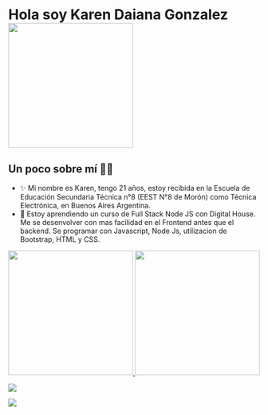 # Hola soy Karen Daiana Gonzalez <img src="https://www.gifsanimados.org/data/media/56/computadora-y-ordenador-imagen-animada-0003.gif" width="250px">

## Un poco sobre mí 👱‍♀️ 

- ✨ Mi nombre es Karen, tengo 21 años, estoy recibida en la Escuela de Educación Secundaria Técnica n°8 (EEST N°8 de Morón) como Técnica Electrónica, en Buenos Aires Argentina.
- 🌺 Estoy aprendiendo un curso de Full Stack Node JS con Digital House. Me se desenvolver con mas facilidad en el Frontend antes que el backend. Se programar con Javascript, Node Js, utilizacion de Bootstrap, HTML y CSS.  

<a href="https://https://github.com/karenGonza"><img height="250em" src="https://github-readme-stats.vercel.app/api/top-langs/?username=karenGonza&layout=compact&langs_count=7&theme=dracula"/>
<img height="250em" src="https://github-readme-stats.vercel.app/api?username=karenGonza&show_icons=true&theme=radical"/>

<div> 
   <a href="karengonza2001@gmail.com" target="_blank"><img src="https://img.shields.io/badge/Gmail-D14836?style=for-the-badge&logo=gmail&logoColor=white" target="_blank">   </a> 

  <a href="+541134161802" target="_blank"><img src="https://img.shields.io/badge/WhatsApp-25D366?style=for-the-badge&logo=whatsapp&logoColor=white" target="_blank"></a>
</div>

<div>
<script type="text/javascript" src="https://files.fm/embed/playerv2?hash=a53j79bzc&autoplay=off&autoload=off&w=100%&h=auto&poster_src=https://files.fm/thumb_video_picture.php?i=a53j79bzc" id="filesfm_embed_js__a53j79bzc"></script>
</div>
